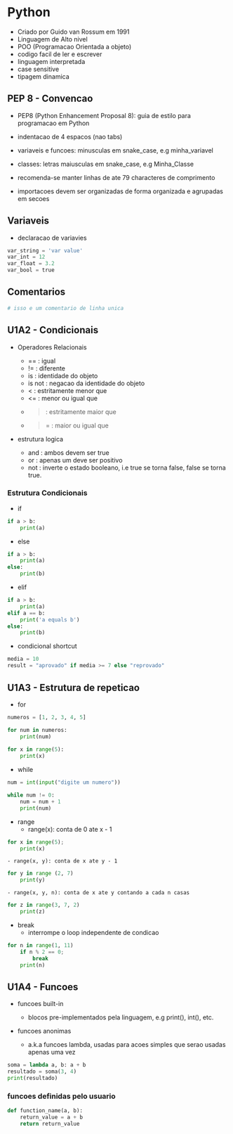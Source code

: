 # Python
- Criado por Guido van Rossum em 1991
- Linguagem de Alto nivel
- POO (Programacao Orientada a objeto)
- codigo facil de ler e escrever
- linguagem interpretada
- case sensitive
- tipagem dinamica

## PEP 8 - Convencao
- PEP8 (Python Enhancement Proposal 8): guia de estilo para programacao em Python

- indentacao de 4 espacos (nao tabs)
- variaveis e funcoes: minusculas em snake_case, e.g minha_variavel
- classes: letras maiusculas em snake_case, e.g Minha_Classe
- recomenda-se manter linhas de ate 79 characteres de comprimento
- importacoes devem ser organizadas de forma organizada e agrupadas em secoes

## Variaveis 
- declaracao de variavies 
```python 
var_string = 'var value'
var_int = 12
var_float = 3.2
var_bool = true 
```

## Comentarios
```python 
# isso e um comentario de linha unica
```

## U1A2 - Condicionais
- Operadores Relacionais
	- == : igual
	- != : diferente
	- is : identidade do objeto 
	- is not : negacao da identidade do objeto 
	- < : estritamente menor que
	- <= : menor ou igual que 
	- > : estritamente maior que 
	- >= : maior ou igual que 
	
- estrutura logica 
	- and : ambos devem ser true 
	- or : apenas um deve ser positivo
	- not : inverte o estado booleano, i.e true se torna false, false se torna true.
	
### Estrutura Condicionais 
- if
```python
if a > b:
	print(a)
```

- else 
```python 
if a > b:
	print(a)
else:
	print(b)
```

- elif 
```python 
if a > b:
	print(a)
elif a == b:
	print('a equals b')
else:
	print(b)
```

- condicional shortcut
```python 
media = 10
result = "aprovado" if media >= 7 else "reprovado"
```

## U1A3 - Estrutura de repeticao
- for 
```python 
numeros = [1, 2, 3, 4, 5]

for num in numeros:
	print(num)
	
for x in range(5):
	print(x)
```

- while
```python 
num = int(input("digite um numero"))

while num != 0:
	num = num + 1
	print(num)
```

- range 
	- range(x): conta de 0 ate x - 1
```python
for x in range(5);
	print(x)
```

	- range(x, y): conta de x ate y - 1
```python 
for y in range (2, 7)
	print(y)
```

	- range(x, y, n): conta de x ate y contando a cada n casas
```python 
for z in range(3, 7, 2)
	print(z)
```

- break 
	- interrompe o loop independente de condicao
```python 
for n in range(1, 11)
	if n % 2 == 0;
		break 
	print(n)
```

## U1A4 - Funcoes 
- funcoes built-in
	- blocos pre-implementados pela linguagem, e.g print(), int(), etc.

- funcoes anonimas
	- a.k.a funcoes lambda, usadas para acoes simples que serao usadas apenas uma vez
```python 
soma = lambda a, b: a + b 
resultado = soma(3, 4)
print(resultado)
```

### funcoes definidas pelo usuario
```python
def function_name(a, b):
	return_value = a + b 
	return return_value 
```
